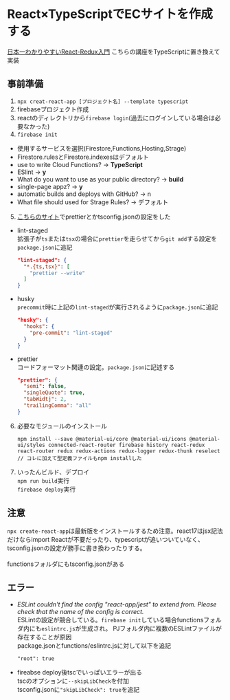 # React×TypeScriptでECサイトを作成する
[日本一わかりやすいReact-Redux入門](https://www.youtube.com/watch?v=FBMA34gUsgw&list=PLX8Rsrpnn3IWavNOj3n4Vypzwb3q1RXhr&index=1)
こちらの講座をTypeScriptに置き換えて実装

## 事前準備
1. `npx creat-react-app [プロジェクト名] --template typescript`
2. firebaseプロジェクト作成
3. reactのディレクトリから`firebase login`(過去にログインしている場合は必要なかった)
4. `firebase init`
- 使用するサービスを選択(Firestore,Functions,Hosting,Strage)
- Firestore.rulesとFirestore.indexesはデフォルト
- use to write Cloud Functions? → **TypeScript**
- ESlint → **y**
- What do you want to use as your public directory? → **build**
- single-page appz? → **y**
- automatic builds and deploys with GitHub? → n
- What file should used for Strage Rules? → デフォルト
5. [こちらのサイト](https://qiita.com/sunnyG/items/05c2e9381d6ba2d9fccf)でprettierとかtsconfig.jsonの設定をした
- lint-staged<br>
  拡張子が`ts`または`tsx`の場合に`prettier`を走らせてから`git add`する設定を`package.json`に追記
  ```json
  "lint-staged": {
    "*.{ts,tsx}": [
      "prettier --write"
    ]
  }
  ```
- husky<br>
`precommit`時に上記の`lint-staged`が実行されるように`package.json`に追記
  ```json
  "husky": {
    "hooks": {
      "pre-commit": "lint-staged"
    }
  }
  ```
- prettier<br>
コードフォーマット関連の設定。`package.json`に記述する
  ```json
  "prettier": {
    "semi": false,
    "singleQuote": true,
    "tabWidtj": 2,
    "trailingComma": "all"
  }
  ```
6. 必要なモジュールのインストール
    ```
    npm install --save @material-ui/core @material-ui/icons @material-ui/styles connected-react-router firebase history react-redux react-router redux redux-actions redux-logger redux-thunk reselect
    // コレに加えて型定義ファイルもnpm installした
    ```
7. いったんビルド、デプロイ<br>
    `npm run build`実行<br>
    `firebase deploy`実行

## 注意
`npx create-react-app`は最新版をインストールするため注意。react17はjsx記法だけならimport Reactが不要だったり、typescriptが追いついていなく、tsconfig.jsonの設定が勝手に書き換わったりする。
<br><br>
functionsフォルダにもtsconfig.jsonがある


## エラー
- *ESLint couldn't find the config "react-app/jest" to extend from. Please check that the name of the config is correct.*<br>
ESLintの設定が競合している。`firebase init`している場合functionsフォルダ内にも`eslintrc.js`が生成され。
PJフォルダ内に複数のESLintファイルが存在することが原因<br>
package.jsonとfunctions/eslintrc.jsに対して以下を追記
  ```
  "root": true
  ```

- fireabse deploy後tscでいっぱいエラーが出る<br>
tscのオプションに`--skipLibCheck`を付加<br>
tsconfig.jsonに`"skipLibCheck": true`を追記
